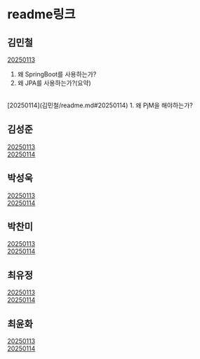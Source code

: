 # readme링크

## 김민철
[20250113](김민철/readme.md#20250113)
1. 왜 SpringBoot를 사용하는가?
2. 왜 JPA를 사용하는가?(요약)
<br/>
[20250114](김민철/readme.md#20250114)
1. 왜 PjM을 해야하는가?

## 김성준
[20250113](김성준/readme.md#2025.1.13.)<br>
[20250114](김성준/readme.md#2025.1.14.)

## 박성욱
[20250113](박성욱/readme.md#20250113)<br>
[20250114](박성욱/readme.md#20250114)

## 박찬미
[20250113](박찬미/readme.md#2025.1.13.)<br>
[20250114](박찬미/readme.md#2025.1.14.)

## 최유정
[20250113](최유정/readme.md#20250113)<br>
[20250114](최유정/readme.md#20250114)

## 최윤화
[20250113](최윤화/readme.md#20250113)
<br/>
[20250114](최윤화/readme.md#20250114)
